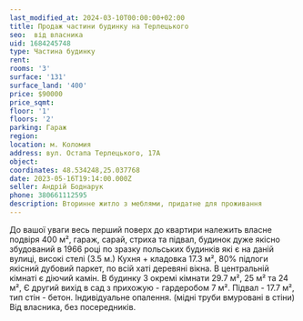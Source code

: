 ```yaml
---
last_modified_at: 2024-03-10T00:00:00+02:00
title: Продаж частини будинку на Терлецького
seo:  від власника
uid: 1684245748
type: Частина будинку
rent:
rooms: '3'
surface: '131'
surface_land: '400'
price: $90000
price_sqmt:
floor: '1'
floors: '2'
parking: Гараж
region:
location: м. Коломия
address: вул. Остапа Терлецького, 17А
object:
coordinates: 48.534248,25.037768
date: 2023-05-16T19:14:00.000Z
seller: Андрій Боднарук
phone: 380661112595
description: Вторинне житло з меблями, придатне для проживання
---
```


До вашої уваги весь перший поверх до квартири належить власне подвіря 400 м², гараж, сарай, стриха та підвал, будинок дуже якісно збудований в 1966 році по зразку польських будинків які є на даній вулиці, високі стелі (3.5 м.) Кухня + кладовка 17.3 м², 80% підлоги якісний дубовий паркет, по всій хаті деревяні вікна. В центральній кімнаті є діючий камін. В будинку 3 окремі кімнати 29.7 м², 25 м² та 24 м², Є другий вихід в сад з прихожую - гардеробом 7 м². Підвал - 17.7 м², тип стін - бетон. Індивідуальне опалення. (мідні труби вмуровані в стіни) Від власника, без посередників.
